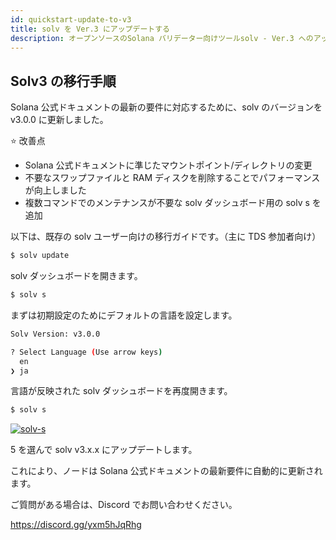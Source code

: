 ```yaml
---
id: quickstart-update-to-v3
title: solv を Ver.3 にアップデートする
description: オープンソースのSolana バリデーター向けツールsolv - Ver.3 へのアップデート方法
---
```


## Solv3 の移行手順

Solana 公式ドキュメントの最新の要件に対応するために、solv のバージョンを v3.0.0 に更新しました。

⭐️ 改善点

- Solana 公式ドキュメントに準じたマウントポイント/ディレクトリの変更
- 不要なスワップファイルと RAM ディスクを削除することでパフォーマンスが向上しました
- 複数コマンドでのメンテナンスが不要な solv ダッシュボード用の solv s を追加

以下は、既存の solv ユーザー向けの移行ガイドです。（主に TDS 参加者向け）

```bash
$ solv update
```

solv ダッシュボードを開きます。

```bash
$ solv s
```

まずは初期設定のためにデフォルトの言語を設定します。

```bash
Solv Version: v3.0.0

? Select Language (Use arrow keys)
  en
❯ ja
```

言語が反映された solv ダッシュボードを再度開きます。

```bash
$ solv s
```

[![solv-s](https://storage.googleapis.com/epics-bucket/Validator/solv-s.jpeg)](https://storage.googleapis.com/epics-bucket/Validator/solv-s.jpeg)

5 を選んで solv v3.x.x にアップデートします。

これにより、ノードは Solana 公式ドキュメントの最新要件に自動的に更新されます。

ご質問がある場合は、Discord でお問い合わせください。

https://discord.gg/yxm5hJqRhg
